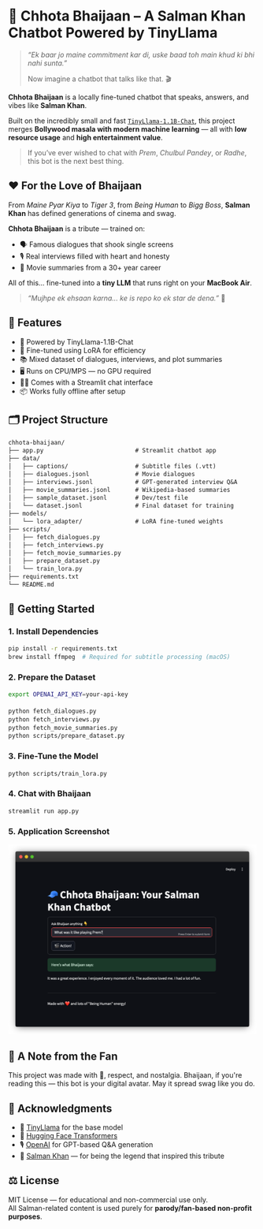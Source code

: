 # 🧢 Chhota Bhaijaan – A Salman Khan Chatbot Powered by TinyLlama

> *“Ek baar jo maine commitment kar di, uske baad toh main khud ki bhi nahi sunta.”*  
>  
> Now imagine a chatbot that talks like that. 🎬

**Chhota Bhaijaan** is a locally fine-tuned chatbot that speaks, answers, and vibes like **Salman Khan**.  

Built on the incredibly small and fast [`TinyLlama-1.1B-Chat`](https://huggingface.co/TinyLlama/TinyLlama-1.1B-Chat), this project merges **Bollywood masala with modern machine learning** — all with **low resource usage** and **high entertainment value**.

> If you’ve ever wished to chat with *Prem*, *Chulbul Pandey*, or *Radhe*, this bot is the next best thing.

## ❤️ For the Love of Bhaijaan

From *Maine Pyar Kiya* to *Tiger 3*, from *Being Human* to *Bigg Boss*, **Salman Khan** has defined generations of cinema and swag.  

**Chhota Bhaijaan** is a tribute — trained on:

- 🗣️ Famous dialogues that shook single screens  
- 🎙️ Real interviews filled with heart and honesty  
- 📖 Movie summaries from a 30+ year career  

All of this… fine-tuned into a **tiny LLM** that runs right on your **MacBook Air**.

> *“Mujhpe ek ehsaan karna... ke is repo ko ek star de dena.”* 🌟

## 🔧 Features

- 🧠 Powered by TinyLlama-1.1B-Chat
- 🧱 Fine-tuned using LoRA for efficiency
- 📚 Mixed dataset of dialogues, interviews, and plot summaries
- 🖥️ Runs on CPU/MPS — no GPU required
- 🧑‍💻 Comes with a Streamlit chat interface
- 📦 Works fully offline after setup


## 🗂️ Project Structure

```
chhota-bhaijaan/
├── app.py                          # Streamlit chatbot app
├── data/
│   ├── captions/                   # Subtitle files (.vtt)
│   ├── dialogues.jsonl             # Movie dialogues
│   ├── interviews.jsonl            # GPT-generated interview Q&A
│   ├── movie_summaries.jsonl       # Wikipedia-based summaries
│   ├── sample_dataset.jsonl        # Dev/test file
│   └── dataset.jsonl               # Final dataset for training
├── models/
│   └── lora_adapter/               # LoRA fine-tuned weights
├── scripts/
│   ├── fetch_dialogues.py
│   ├── fetch_interviews.py
│   ├── fetch_movie_summaries.py
│   ├── prepare_dataset.py
│   └── train_lora.py
├── requirements.txt
└── README.md
```

## 🚀 Getting Started

### 1. Install Dependencies

```bash
pip install -r requirements.txt
brew install ffmpeg  # Required for subtitle processing (macOS)
```

### 2. Prepare the Dataset

```bash
export OPENAI_API_KEY=your-api-key

python fetch_dialogues.py
python fetch_interviews.py
python fetch_movie_summaries.py
python scripts/prepare_dataset.py
```

### 3. Fine-Tune the Model

```bash
python scripts/train_lora.py
```

### 4. Chat with Bhaijaan

```bash
streamlit run app.py
```

### 5. Application Screenshot

![screenshot](screenshot.png)

## 🙏 A Note from the Fan

This project was made with 💛, respect, and nostalgia.
Bhaijaan, if you're reading this — this bot is your digital avatar.
May it spread swag like you do.

## 🧠 Acknowledgments

- 🤗 [TinyLlama](https://huggingface.co/TinyLlama) for the base model  
- 🧠 [Hugging Face Transformers](https://github.com/huggingface/transformers)  
- 🎙️ [OpenAI](https://platform.openai.com/) for GPT-based Q&A generation  
- 🧢 [Salman Khan](https://en.wikipedia.org/wiki/Salman_Khan) — for being the legend that inspired this tribute  


## ⚖️ License

MIT License — for educational and non-commercial use only.  
All Salman-related content is used purely for **parody/fan-based non-profit purposes**.
